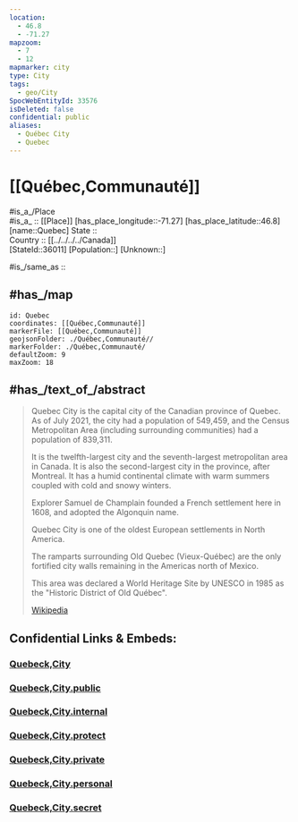 ```yaml
---
location:
  - 46.8
  - -71.27
mapzoom:
  - 7
  - 12
mapmarker: city
type: City
tags:
  - geo/City
SpocWebEntityId: 33576
isDeleted: false
confidential: public
aliases:
  - Québec City
  - Quebec
---
```


# [[Québec,Communauté]]

#is_a_/Place  
#is_a_ :: [[Place]] 
[has_place_longitude::-71.27] 
[has_place_latitude::46.8] 
[name::Quebec] 
State ::  
Country :: [[../../../../Canada]]  
[StateId::36011] 
[Population::] 
[Unknown::] 

#is_/same_as :: 

## #has_/map 

```leaflet
id: Quebec
coordinates: [[Québec,Communauté]] 
markerFile: [[Québec,Communauté]] 
geojsonFolder: ./Québec,Communauté//
markerFolder: ./Québec,Communauté/
defaultZoom: 9 
maxZoom: 18
```

## #has_/text_of_/abstract 

> Quebec City is the capital city of the Canadian province of Quebec. 
> As of July 2021, the city had a population of 549,459, and the Census Metropolitan Area (including surrounding communities) had a population of 839,311. 
> 
> It is the twelfth-largest city and the seventh-largest metropolitan area in Canada. 
> It is also the second-largest city in the province, after Montreal. 
> It has a humid continental climate with warm summers coupled with cold and snowy winters.
>
> Explorer Samuel de Champlain founded a French settlement here in 1608, 
> and adopted the Algonquin name. 
> 
> Quebec City is one of the oldest European settlements in North America. 
> 
> The ramparts surrounding Old Quebec (Vieux-Québec) 
> are the only fortified city walls remaining in the Americas north of Mexico. 
> 
> This area was declared a World Heritage Site by UNESCO in 1985 as the "Historic District of Old Québec".
>
> [Wikipedia](https://en.wikipedia.org/wiki/Quebec%20City)

## Confidential Links & Embeds: 

### [Quebeck,City](/_Standards/Earth/Continent/America~North/Canada/provinces~Canada/Quebec,Province/City/Quebeck,City.md) 

### [Quebeck,City.public](/_public/Earth/Continent/America~North/Canada/provinces~Canada/Quebec,Province/City/Quebeck,City.public.md) 

### [Quebeck,City.internal](/_internal/Earth/Continent/America~North/Canada/provinces~Canada/Quebec,Province/City/Quebeck,City.internal.md) 

### [Quebeck,City.protect](/_protect/Earth/Continent/America~North/Canada/provinces~Canada/Quebec,Province/City/Quebeck,City.protect.md) 

### [Quebeck,City.private](/_private/Earth/Continent/America~North/Canada/provinces~Canada/Quebec,Province/City/Quebeck,City.private.md) 

### [Quebeck,City.personal](/_personal/Earth/Continent/America~North/Canada/provinces~Canada/Quebec,Province/City/Quebeck,City.personal.md) 

### [Quebeck,City.secret](/_secret/Earth/Continent/America~North/Canada/provinces~Canada/Quebec,Province/City/Quebeck,City.secret.md)

